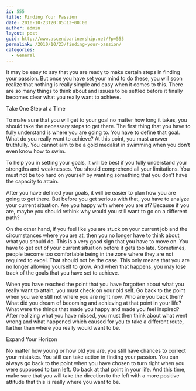 ```yaml
---
id: 555
title: Finding Your Passion
date: 2010-10-23T20:05:13+00:00
author: admin
layout: post
guid: http://www.ascendpartnership.net/?p=555
permalink: /2010/10/23/finding-your-passion/
categories:
  - General
---
```

It may be easy to say that you are ready to make certain steps in finding your passion. But once you have set your mind to do these, you will soon realize that nothing is really simple and easy when it comes to this. There are so many things to think about and issues to be settled before it finally becomes clear what you really want to achieve. 

Take One Step at a Time

To make sure that you will get to your goal no matter how long it takes, you should take the necessary steps to get there. The first thing that you have to fully understand is where you are going to. You have to define that goal. What do you really want to achieve? At this point, you must answer truthfully. You cannot aim to be a gold medalist in swimming when you don’t even know how to swim. 

To help you in setting your goals, it will be best if you fully understand your strengths and weaknesses. You should comprehend all your limitations. You must not be too hard on yourself by wanting something that you don’t have the capacity to attain.

After you have defined your goals, it will be easier to plan how you are going to get there. But before you get serious with that, you have to analyze your current situation. Are you happy with where you are at? Because if you are, maybe you should rethink why would you still want to go on a different path? 

On the other hand, if you feel like you are stuck on your current job and the circumstances where you are at, then you no longer have to think about what you should do. This is a very good sign that you have to move on. You have to get out of your current situation before it gets too late. Sometimes, people become too comfortable being in the zone where they are not required to excel. That should not be the case. This only means that you are no longer allowing yourself to grow. And when that happens, you may lose track of the goals that you have set to achieve. 

When you have reached the point that you have forgotten about what you really want to attain, you must check on your old self. Go back to the point when you were still not where you are right now. Who are you back then? What did you dream of becoming and achieving at that point in your life? What were the things that made you happy and made you feel inspired? After realizing what you have missed, you must then think about what went wrong and what happened which caused for you to take a different route, farther than where you really would want to be.

Expand Your Horizon

No matter how young or how old you are, you still have chances to correct your mistakes. You still can take action in finding your passion. You can always go back to the point when you have chosen to turn right when you were supposed to turn left. Go back at that point in your life. And this time, make sure that you will take the direction to the left with a more positive attitude that this is really where you want to be.